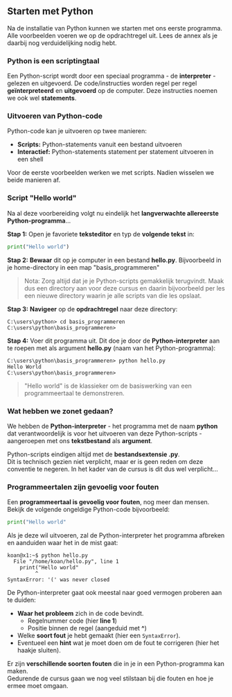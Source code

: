 ## Starten met Python

Na de installatie van Python kunnen we starten met ons eerste programma.
Alle voorbeelden voeren we op de opdrachtregel uit. Lees de annex als je daarbij nog verduidelijking nodig hebt.

### Python is een scriptingtaal

Een Python-script wordt door een speciaal programma - de **interpreter** - gelezen en uitgevoerd.
De code/instructies worden regel per regel **geïnterpreteerd** en **uitgevoerd** op de computer.
Deze instructies noemen we ook wel **statements**.

### Uitvoeren van Python-code

Python-code kan je uitvoeren op twee manieren:

* **Scripts:** Python-statements vanuit een bestand uitvoeren
* **Interactief:** Python-statements statement per statement uitvoeren in een shell

Voor de eerste voorbeelden werken we met scripts. Nadien wisselen we beide manieren af.

### Script "Hello world"

Na al deze voorbereiding volgt nu eindelijk het **langverwachte allereerste Python-programma**...

**Stap 1:** Open je favoriete **teksteditor** en typ de **volgende tekst** in:

~~~python
print("Hello world")
~~~

**Stap 2:** **Bewaar** dit op je computer in een bestand **hello.py**.
Bijvoorbeeld in je home-directory in een map "basis_programmeren"

> Nota: Zorg altijd dat je je Python-scripts gemakkelijk terugvindt. Maak dus een directory aan voor deze cursus en daarin bijvoorbeeld per les een nieuwe directory waarin je alle scripts van die les opslaat.

**Stap 3:** **Navigeer** op de **opdrachtregel** naar deze directory:

~~~
C:\users\python> cd basis_programmeren
C:\users\python\basis_programmeren> 
~~~

**Stap 4:** Voer dit programma uit.
Dit doe je door de **Python-interpreter** aan te roepen met als argument **hello.py** (naam van het Python-programma):

~~~
C:\users\python\basis_programmeren> python hello.py
Hello World
C:\users\python\basis_programmeren> 
~~~

> "Hello world" is de klassieker om de basiswerking van een programmeertaal te demonstreren.

### Wat hebben we zonet gedaan?

We hebben de **Python-interpreter** - het programma met de naam **python** dat verantwoordelijk is voor het uitvoeren van deze Python-scripts - aangeroepen met ons **tekstbestand** als **argument**.

Python-scripts eindigen altijd met de **bestandsextensie .py**.  
Dit is technisch gezien niet verplicht, maar er is geen reden om deze conventie te negeren. In het kader van de cursus is dit dus wel verplicht...

### Programmeertalen zijn gevoelig voor fouten

Een **programmeertaal is gevoelig voor fouten**, nog meer dan mensen.
Bekijk de volgende ongeldige Python-code bijvoorbeeld:

~~~python
print("Hello world"
~~~

Als je deze wil uitvoeren, zal de Python-interpreter het programma afbreken en aanduiden waar het in de mist gaat:

~~~
koan@x1:~$ python hello.py
  File "/home/koan/hello.py", line 1
    print("Hello world"
         ^
SyntaxError: '(' was never closed
~~~

De Python-interpreter gaat ook meestal naar goed vermogen proberen aan te duiden:

* **Waar het probleem** zich in de code bevindt.
    * Regelnummer code (hier **line 1**)
    * Positie binnen de regel (aangeduid met **^**)
* Welke **soort fout** je hebt gemaakt (hier een `SyntaxError`).
* Eventueel een **hint** wat je moet doen om de fout te corrigeren (hier het haakje sluiten).

Er zijn **verschillende soorten fouten** die in je in een Python-programma kan maken.  
Gedurende de cursus gaan we nog veel stilstaan bij die fouten en hoe je ermee moet omgaan.
